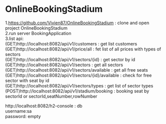 # OnlineBookingStadium

1.https://github.com/Vivien87/OnlineBookingStadium : clone and open project OnlineBookingStadium<br>
2.run server BookingApplication <br>
3.list api: <br>
(GET)http://localhost:8082/api/v1/customers : get list customers  <br>
(GET)http://localhost:8082/api/v1/price/all : fet list of all prices with types of sectors <br>
(GET)http://localhost:8082/api/v1/sectors/{id} : get sector by id <br>
(GET)http://localhost:8082/api/v1/sectors : get all sectors <br>
(GET)http://localhost:8082/api/v1/sectors/available : get all free seats <br>
(GET)http://localhost:8082/api/v1/sectors/{id}/available : check for free sector with seat by id <br>
(GET)http://localhost:8082/api/v1/sectors/types : get list of sector types <br>
(POST)http://localhost:8082/api/v1/stadium/booking : booking seat by sectorId or sectorId,seatNumber,rowNumber <br>

http://localhost:8082/h2-console : db <br>
username:sa   <br>
password: empty  <br>